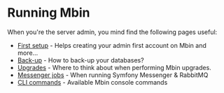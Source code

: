 # Running Mbin

When you're the server admin, you mind find the following pages useful:

- [First setup](01-first_setup.md) - Helps creating your admin first account on Mbin and more...
- [Back-up](02-backup.md) - How to back-up your databases?
- [Upgrades](03-upgrades.md) - Where to think about when performing Mbin upgrades.
- [Messenger jobs](04-messenger.md) - When running Symfony Messenger & RabbitMQ
- [CLI commands](05-cli.md) - Available Mbin console commands

